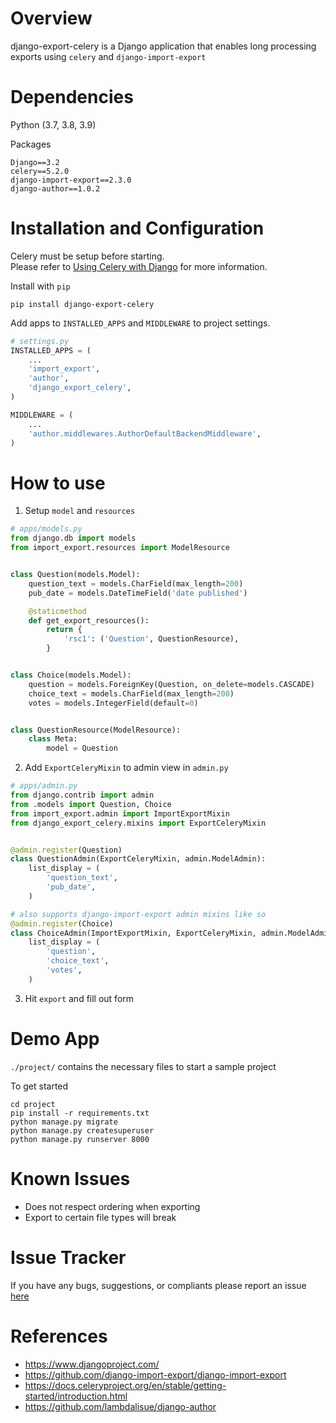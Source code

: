 Overview
===

django-export-celery is a Django application that enables long processing exports using `celery` and `django-import-export`


Dependencies
===
Python (3.7, 3.8, 3.9)

Packages
```text
Django==3.2
celery==5.2.0
django-import-export==2.3.0
django-author==1.0.2
```

Installation and Configuration
===
Celery must be setup before starting. \
Please refer to [Using Celery with Django](https://docs.celeryproject.org/en/v5.2.0/django/first-steps-with-django.html) for more information.

Install with `pip`
```
pip install django-export-celery
```

Add apps to `INSTALLED_APPS` and `MIDDLEWARE` to project settings.
```python
# settings.py
INSTALLED_APPS = (
    ...
    'import_export',
    'author',
    'django_export_celery',
)

MIDDLEWARE = (
    ...
    'author.middlewares.AuthorDefaultBackendMiddleware',
)
```


How to use
===

1. Setup `model` and `resources`
```python
# apps/models.py
from django.db import models
from import_export.resources import ModelResource


class Question(models.Model):
    question_text = models.CharField(max_length=200)
    pub_date = models.DateTimeField('date published')

    @staticmethod
    def get_export_resources():
        return {
            'rsc1': ('Question', QuestionResource),
        }


class Choice(models.Model):
    question = models.ForeignKey(Question, on_delete=models.CASCADE)
    choice_text = models.CharField(max_length=200)
    votes = models.IntegerField(default=0)


class QuestionResource(ModelResource):
    class Meta:
        model = Question

```

2. Add `ExportCeleryMixin` to admin view in `admin.py`
```python
# apps/admin.py
from django.contrib import admin
from .models import Question, Choice
from import_export.admin import ImportExportMixin
from django_export_celery.mixins import ExportCeleryMixin


@admin.register(Question)
class QuestionAdmin(ExportCeleryMixin, admin.ModelAdmin):
    list_display = (
        'question_text',
        'pub_date',
    )

# also supports django-import-export admin mixins like so
@admin.register(Choice)
class ChoiceAdmin(ImportExportMixin, ExportCeleryMixin, admin.ModelAdmin):
    list_display = (
        'question',
        'choice_text',
        'votes',
    )

```

3. Hit `export` and fill out form

Demo App
===
`./project/` contains the necessary files to start a sample project

To get started
```
cd project
pip install -r requirements.txt
python manage.py migrate
python manage.py createsuperuser
python manage.py runserver 8000
```

Known Issues
===
* Does not respect ordering when exporting
* Export to certain file types will break


Issue Tracker
===
If you have any bugs, suggestions, or compliants please report an issue [here](https://github.com/mrtoffou/django-export-celery/issues)


References
===
* https://www.djangoproject.com/
* https://github.com/django-import-export/django-import-export
* https://docs.celeryproject.org/en/stable/getting-started/introduction.html
* https://github.com/lambdalisue/django-author
